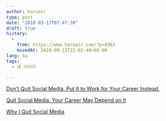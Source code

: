 ```yaml
---
author: haruair
type: post
date: "2018-03-13T07:47:39"
draft: true
history:
  - 
    from: https://www.haruair.com/?p=4363
    movedAt: 2018-09-13T22:02:40+00:00
lang: ko
tags:
  - 내 이야기

---
```

[Don&#8217;t Quit Social Media. Put It to Work for Your Career Instead.][1]
  
[Quit Social Media. Your Career May Depend on It][2]
  
[Why I Quit Social Media][3]

 [1]: https://www.nytimes.com/2016/12/03/jobs/dont-quit-social-media-put-it-to-work-for-your-career-instead.html
 [2]: https://www.nytimes.com/2016/11/20/jobs/quit-social-media-your-career-may-depend-on-it.html
 [3]: https://medium.com/personal-growth/why-i-quit-social-media-4d97e9a81951